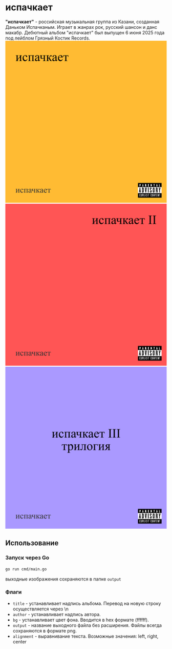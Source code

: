 # испачкает

**"испачкает"** - российская музыкальная группа из Казани, созданная Даньком Испачканым. Играет в жанрах рок, русский шансон и данс макабр. Дебютный альбом "испачкает" был выпущен 6 июня 2025 года под лейблом Грязный Костик Records.
![испачкает](assets/first.png)
![испачкает II](assets/second.png)
![испачкает III - трилогия](assets/third.png)

## Использование

### Запуск через Go

```bash
go run cmd/main.go
```

выходные изображения сохраняются в папке `output`

### Флаги

- `title` - устанавливает надпись альбома. Перевод на новую строку осуществляется через \n
- `author` - устанавливает надпись автора.
- `bg` - устанавливает цвет фона. Вводится в hex формате (ffffff).
- `output` - название выходного файла без расширения. Файлы всегда сохраняются в формате png.
- `alignment` - выравнивание текста. Возможные значения: left, right, center
